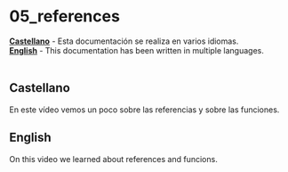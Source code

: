 # 05_references

[**Castellano**](#Castellano) - Esta documentación se realiza en varios idiomas.</br>
[**English**](#English) - This documentation has been written in multiple languages.</br></br>


## Castellano
En este vídeo vemos un poco sobre las referencias y sobre las funciones.
</br>

## English
On this video we learned about references and funcions.